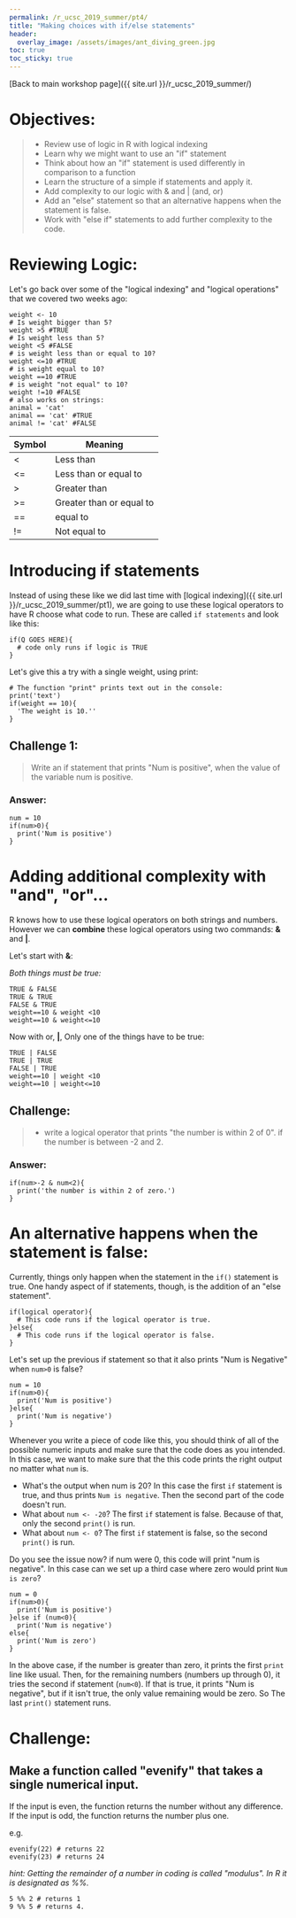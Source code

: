 ```yaml
---
permalink: /r_ucsc_2019_summer/pt4/
title: "Making choices with if/else statements"
header:
  overlay_image: /assets/images/ant_diving_green.jpg
toc: true
toc_sticky: true
---
```


[Back to main workshop page]({{ site.url }}/r_ucsc_2019_summer/)

# Objectives:
> * Review use of logic in R with logical indexing
> * Learn why we might want to use an "if" statement
> * Think about how an "if" statement is used differently in comparison to a function
> * Learn the structure of a simple if statements and apply it.
> * Add complexity to our logic with & and | (and, or)
> * Add an "else" statement so that an alternative happens when the statement is false.
> * Work with "else if" statements to add further complexity to the code.

# Reviewing Logic:

Let's go back over some of the "logical indexing" and "logical operations" that we covered two weeks ago:

```
weight <- 10
# Is weight bigger than 5?
weight >5 #TRUE
# Is weight less than 5?
weight <5 #FALSE
# is weight less than or equal to 10?
weight <=10 #TRUE
# is weight equal to 10?
weight ==10 #TRUE
# is weight "not equal" to 10?
weight !=10 #FALSE
# also works on strings:
animal = 'cat'
animal == 'cat' #TRUE
animal != 'cat' #FALSE
```

| Symbol | Meaning                  |
|--------|--------------------------|
| <      | Less than                |
| <=     | Less than or equal to    |
| >      | Greater than             |
| >=     | Greater than or equal to |
| ==     | equal to                 |
| !=     | Not equal to             |

# Introducing if statements

Instead of using these like we did last time with [logical indexing]({{ site.url }}/r_ucsc_2019_summer/pt1), we are going to use these logical operators to have R choose what code to run. These are called `if statements` and look like this:


```
if(Q GOES HERE){
  # code only runs if logic is TRUE
}
```

Let's give this a try with a single weight, using print:
```
# The function "print" prints text out in the console:
print('text')
if(weight == 10){
  'The weight is 10.''
}
```

## Challenge 1:

> Write an if statement that prints "Num is positive", when the value of the variable num is positive.

### Answer:

```
num = 10
if(num>0){
  print('Num is positive')
}
```

# Adding additional complexity with "and", "or"...


R knows how to use these logical operators on both strings and numbers. However we can **combine** these logical operators using two commands: **&** and **|**.

Let's start with **&**:

*Both things must be true:*
```
TRUE & FALSE
TRUE & TRUE
FALSE & TRUE
weight==10 & weight <10
weight==10 & weight<=10
```

Now with or, **|**, Only one of the things have to be true:

```
TRUE | FALSE
TRUE | TRUE
FALSE | TRUE
weight==10 | weight <10
weight==10 | weight<=10
```

## Challenge:

>* write a logical operator that prints "the number is within 2 of 0". if the number is between -2 and 2.

### Answer:

```
if(num>-2 & num<2){
  print('the number is within 2 of zero.')
}
```


# An alternative happens when the statement is false:

Currently, things only happen when the statement in the `if()` statement is true. One handy aspect of if statements, though, is the addition of an "else statement".

```
if(logical operator){
  # This code runs if the logical operator is true.
}else{
  # This code runs if the logical operator is false.
}
```

Let's set up the previous if statement so that it also prints "Num is Negative" when `num>0` is false?


```
num = 10
if(num>0){
  print('Num is positive')
}else{
  print('Num is negative')
}
```

Whenever you write a piece of code like this, you should think of all of the possible numeric inputs and make sure that the code does as you intended. In this case, we want to make sure that the this code prints the right output no matter what `num` is.

* What's the output when num is 20? In this case the first `if` statement is true, and thus prints `Num is negative`. Then the second part of the code doesn't run.
* What about `num <- -20`? The first `if` statement is false. Because of that, only the second `print()` is run.
* What about `num <- 0`? The first `if` statement is false, so the second `print()` is run.

Do you see the issue now? if num were 0, this code will print "num is negative". In this case can we set up a third case where zero would print `Num is zero`?

```
num = 0
if(num>0){
  print('Num is positive')
}else if (num<0){
  print('Num is negative')
else{
  print('Num is zero')
}
```

In the above case, if the number is greater than zero, it prints the first `print` line like usual. Then, for the remaining numbers (numbers up through 0), it tries the second if statement (`num<0`). If that is true, it prints "Num is negative", but if it isn't true, the only value remaining would be zero. So The last `print()` statement runs.

# Challenge:

##  Make a function called "evenify" that takes a single numerical input.

If the input is even, the function returns the number without any difference. If the input is odd, the function returns the number plus one.


e.g.
```
evenify(22) # returns 22
evenify(23) # returns 24
```

*hint: Getting the remainder of a number in coding is called "modulus". In R it is designated as %%.*

```
5 %% 2 # returns 1
9 %% 5 # returns 4.
```

